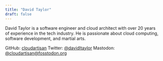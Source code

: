 ```yaml
---
title: "David Taylor"
draft: false
---
```


David Taylor is a software engineer and cloud architect with over 20 years of experience in the tech industry. He is passionate about cloud computing, software development, and martial arts.

GitHub: [cloudartisan](https://github.com/cloudartisan)
Twitter: [@davidltaylor](https://twitter.com/davidltaylor)
Mastodon: [@cloudartisan@fosstodon.org](https://fosstodon.org/@cloudartisan)